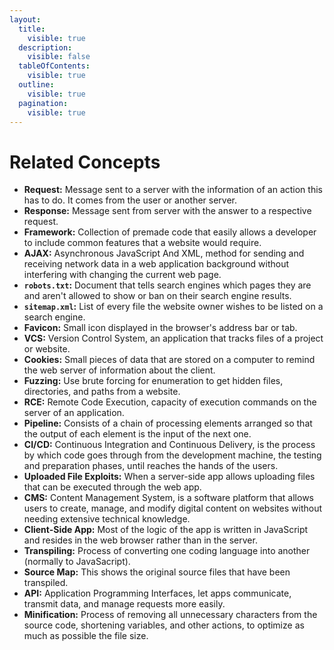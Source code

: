```yaml
---
layout:
  title:
    visible: true
  description:
    visible: false
  tableOfContents:
    visible: true
  outline:
    visible: true
  pagination:
    visible: true
---
```


# Related Concepts

* **Request:** Message sent to a server with the information of an action this has to do. It comes from the user or another server.
* **Response:** Message sent from server with the answer to a respective request.
* **Framework:** Collection of premade code that easily allows a developer to include common features that a website would require.
* **AJAX:** Asynchronous JavaScript And XML, method for sending and receiving network data in a web application background without interfering with changing the current web page.
* **`robots.txt`:** Document that tells search engines which pages they are and aren't allowed to show or ban on their search engine results.
* **`sitemap.xml`:** List of every file the website owner wishes to be listed on a search engine.
* **Favicon:** Small icon displayed in the browser's address bar or tab.
* **VCS:** Version Control System, an application that tracks files of a project or website.
* **Cookies:** Small pieces of data that are stored on a computer to remind the web server of information about the client.
* **Fuzzing:** Use brute forcing for enumeration to get hidden files, directories, and paths from a website.
* **RCE:** Remote Code Execution, capacity of execution commands on the server of an application.
* **Pipeline:** Consists of a chain of processing elements arranged so that the output of each element is the input of the next one.
* **CI/CD:** Continuous Integration and Continuous Delivery, is the process by which code goes through from the development machine, the testing and preparation phases, until reaches the hands of the users.
* **Uploaded File Exploits:** When a server-side app allows uploading files that can be executed through the web app.
* **CMS:** Content Management System, is a software platform that allows users to create, manage, and modify digital content on websites without needing extensive technical knowledge.
* **Client-Side App:** Most of the logic of the app is written in JavaScript and resides in the web browser rather than in the server.
* **Transpiling:** Process of converting one coding language into another (normally to JavaSacript).
* **Source Map:** This shows the original source files that have been transpiled.
* **API:** Application Programming Interfaces, let apps communicate, transmit data, and manage requests more easily.
* **Minification:** Process of removing all unnecessary characters from the source code, shortening variables, and other actions, to optimize as much as possible the file size.&#x20;
